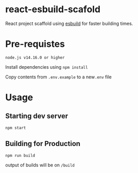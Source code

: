 # react-esbuild-scafold
React project scaffold using [esbuild](https://esbuild.github.io/) for faster building times.

# Pre-requistes
`node.js v14.16.0 or higher`

Install dependencies using `npm install`

Copy contents from `.env.example` to a new`.env` file

# Usage
## Starting dev server
```bash
npm start
```
## Building for Production
```bash
npm run build
```
output of builds will be on `/build`

